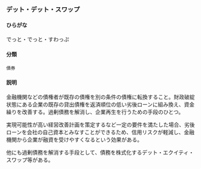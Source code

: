 <div style="display:none;">

## [あ行](securities-terms?id=あ行)
## [か行](securities-terms?id=か行)
## [さ行](securities-terms?id=さ行)
## [た行](securities-terms?id=た行)

</div>

### デット・デット・スワップ

#### ひらがな

でっと・でっと・すわっぷ

#### 分類

`債券`

#### 説明

金融機関などの債権者が既存の債権を別の条件の債権に転換すること。財政破綻状態にある企業の既存の貸出債権を返済順位の低い劣後ローンに組み換え、資金繰りを改善する。過剰債務を解消し、企業再生を行うための手段のひとつ。
 
実現可能性が高い経営改善計画を策定するなど一定の要件を満たした場合、劣後ローンを会社の自己資本とみなすことができるため、信用リスクが軽減し、金融機関から企業が融資を受けやすくなるという効果がある。
 
他にも過剰債務を解消する手段として、債務を株式化するデット・エクイティ・スワップ等がある。

<div style="display:none;">

## [な行](securities-terms?id=な行)
## [は行](securities-terms?id=は行)
## [ま行](securities-terms?id=ま行)
## [や行](securities-terms?id=や行)
## [ら行](securities-terms?id=ら行)
## [わ行](securities-terms?id=わ行)
## [英数字・記号](securities-terms?id=英数字・記号)

</div>

